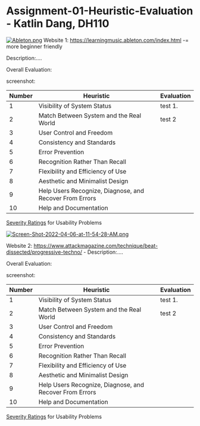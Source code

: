 # Assignment-01-Heuristic-Evaluation -  Katlin Dang, DH110




[![Ableton.png](https://i.postimg.cc/k50GbFdB/Ableton.png)](https://postimg.cc/wtk9KNMp)
Website 1: https://learningmusic.ableton.com/index.html -= more beginner friendly

Description:....

Overall Evaluation:

screenshot:


| Number | Heuristic                    | Evaluation |
|--------|------------------------------|------------|
| 1      |  Visibility of System Status  | test 1.    |
| 2      | Match Between System and the Real World | test 2     |
| 3      | User Control and Freedom              |            |
| 4      | Consistency and Standards	   |            |
| 5      | Error Prevention         |            |
| 6      | Recognition Rather Than Recall	                    |            |
| 7      | Flexibility and Efficiency of Use	                    |            |
| 8      | Aesthetic and Minimalist Design	                    |            |
| 9     | Help Users Recognize, Diagnose, and Recover From Errors	                    |            |
| 10     |  Help and Documentation	                    |            |




[Severity Ratings](https://www.nngroup.com/articles/how-to-rate-the-severity-of-usability-problems/) for Usability Problems



[![Screen-Shot-2022-04-06-at-11-54-28-AM.png](https://i.postimg.cc/GhL2Gm6J/Screen-Shot-2022-04-06-at-11-54-28-AM.png)](https://postimg.cc/fkPDhDzJ)

Website 2: https://www.attackmagazine.com/technique/beat-dissected/progressive-techno/ - 
Description:....

Overall Evaluation:

screenshot:


| Number | Heuristic                    | Evaluation |
|--------|------------------------------|------------|
| 1      |  Visibility of System Status  | test 1.    |
| 2      | Match Between System and the Real World | test 2     |
| 3      | User Control and Freedom              |            |
| 4      | Consistency and Standards	   |            |
| 5      | Error Prevention         |            |
| 6      | Recognition Rather Than Recall	                    |            |
| 7      | Flexibility and Efficiency of Use	                    |            |
| 8      | Aesthetic and Minimalist Design	                    |            |
| 9     | Help Users Recognize, Diagnose, and Recover From Errors	                    |            |
| 10     |  Help and Documentation	                    |            |


[Severity Ratings](https://www.nngroup.com/articles/how-to-rate-the-severity-of-usability-problems/) for Usability Problems



